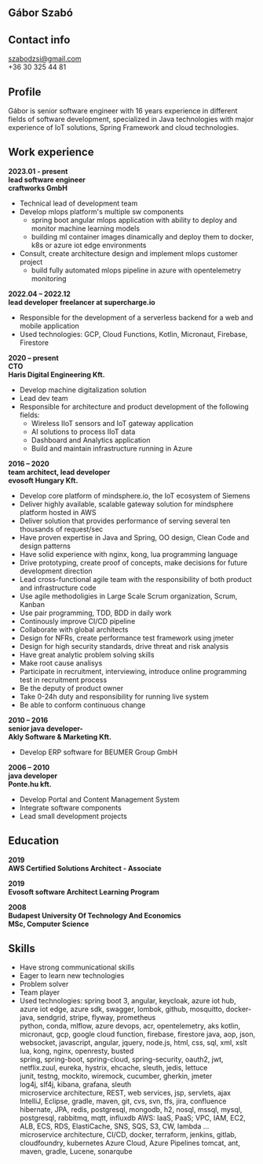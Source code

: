 ## Gábor Szabó
## Contact info
szabodzsi@gmail.com  
+36 30 325 44 81  

## Profile  
Gábor is senior software engineer with 16  years experience in different fields of software development, specialized in Java technologies with major experience of IoT solutions, 
Spring Framework and cloud technologies.  

## Work experience
**2023.01 - present**  
**lead software engineer**  
**craftworks GmbH**
* Technical lead of development team
* Develop mlops platform's multiple sw components
  * spring boot angular mlops application with ability to deploy and monitor machine learning models
  * building ml container images dinamically and deploy them to docker, k8s or azure iot edge environments
* Consult, create architecture design and implement mlops customer project
  * build fully automated mlops pipeline in azure with opentelemetry monitoring

**2022.04 – 2022.12**  
**lead developer**
**freelancer at supercharge.io**
* Responsible for the development of a serverless backend for a web and mobile application
* Used technologies: GCP, Cloud Functions, Kotlin, Micronaut, Firebase, Firestore

**2020 – present**  
**CTO**  
**Haris Digital Engineering Kft.**  
* Develop machine digitalization solution
* Lead dev team
* Responsible for architecture and product development of the following fields:
  * Wireless IIoT sensors and IoT gateway application
  * AI solutions to process IIoT data
  * Dashboard and Analytics application
  * Build and maintain infrastructure running in Azure

**2016 – 2020**  
**team architect, lead developer**  
**evosoft Hungary Kft.**  
* Develop core platform of mindsphere.io, the IoT ecosystem of Siemens
* Deliver highly available, scalable gateway solution for mindsphere platform hosted in AWS
* Deliver solution that provides performance of serving several ten thousands of request/sec
* Have proven expertise in Java and Spring, OO design, Clean Code and design patterns
* Have solid experience with nginx, kong, lua programming language
* Drive prototyping, create proof of concepts, make decisions for future development direction
* Lead cross-functional agile team with the responsibility of both product and infrastructure code
* Use agile methodoligies in Large Scale Scrum organization, Scrum, Kanban
* Use pair programming, TDD, BDD in daily work
* Continously improve CI/CD pipeline
* Collaborate with global architects
* Design for NFRs, create performance test framework using jmeter
* Design for high security standards, drive threat and risk analysis
* Have great analytic problem solving skills
* Make root cause analisys
* Participate in recruitment, interviewing, introduce online programming test in recruitment process
* Be the deputy of product owner
* Take 0-24h duty and responsibility for running live system
* Be able to conform continuous change

**2010 – 2016**  
**senior java developer-**  
**Akly Software & Marketing Kft.**  
* Develop ERP software for BEUMER Group GmbH

**2006 – 2010**  
**java developer**  
**Ponte.hu kft.**  
* Develop Portal and Content Management System 
* Integrate software components
* Lead small development projects

## Education
**2019**  
**AWS Certified Solutions Architect - Associate**  

**2019**  
**Evosoft software Architect Learning Program**  

**2008**  
**Budapest University Of Technology And Economics**  
**MSc, Computer Science**  

## Skills
* Have strong communicational skills
* Eager to learn new technologies
* Problem solver
* Team player
* Used technologies:
spring boot 3, angular, keycloak, azure iot hub, azure iot edge, azure sdk, 
swagger, lombok, github, mosquitto, docker-java, sendgrid, stripe, flyway, prometheus  
python, conda, mlflow, azure devops, acr, opentelemetry, aks
kotlin, micronaut, gcp, google cloud function, firebase, firestore
java, aop, json, websocket, javascript, angular, jquery, node.js, html, css, sql, xml, xslt  
lua, kong, nginx, openresty, busted  
spring, spring-boot, spring-cloud, spring-security, oauth2, jwt, netflix.zuul, eureka, hystrix, ehcache, sleuth, jedis, lettuce  
junit, testng, mockito, wiremock, cucumber, gherkin, jmeter  
log4j, slf4j, kibana, grafana, sleuth  
microservice architecture, REST, web services, jsp, servlets, ajax  
IntelliJ, Eclipse, gradle, maven, git, cvs, svn, tfs, jira, confluence  
hibernate, JPA, redis, postgresql, mongodb, h2, nosql, mssql, mysql, postgresql, rabbitmq, mqtt, influxdb
AWS: IaaS, PaaS; VPC, IAM, EC2, ALB, ECS, RDS, ElastiCache, SNS, SQS, S3, CW, lambda ...  
microservice architecture, CI/CD, docker, terraform, jenkins, gitlab, cloudfoundry, kubernetes
Azure Cloud, Azure Pipelines
tomcat, ant, maven, gradle, Lucene, sonarqube  
